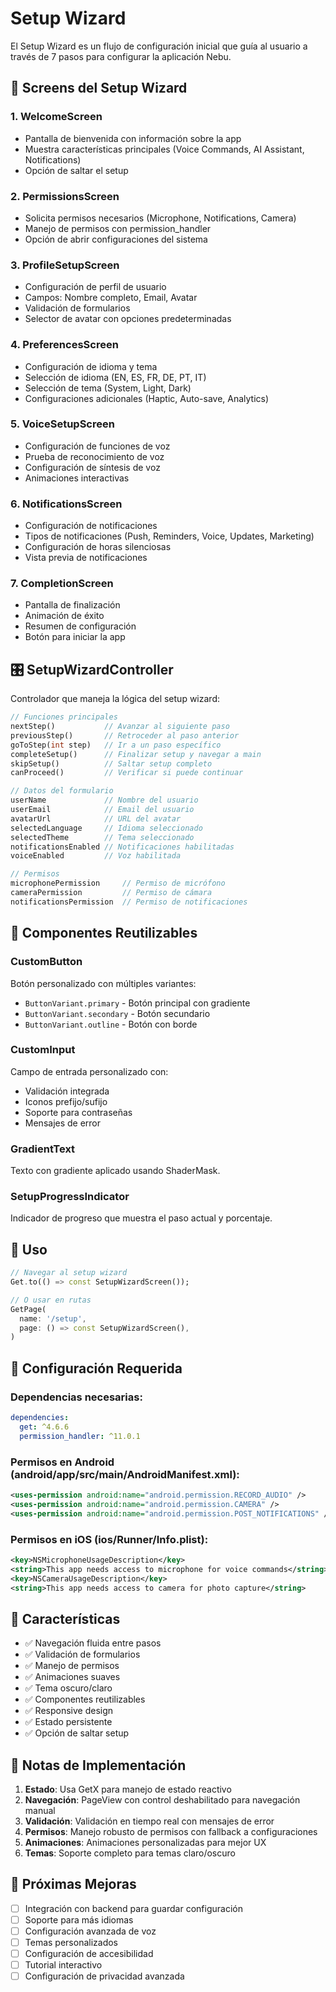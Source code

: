# Setup Wizard

El Setup Wizard es un flujo de configuración inicial que guía al usuario a través de 7 pasos para configurar la aplicación Nebu.

## 📱 Screens del Setup Wizard

### 1. WelcomeScreen
- Pantalla de bienvenida con información sobre la app
- Muestra características principales (Voice Commands, AI Assistant, Notifications)
- Opción de saltar el setup

### 2. PermissionsScreen
- Solicita permisos necesarios (Microphone, Notifications, Camera)
- Manejo de permisos con permission_handler
- Opción de abrir configuraciones del sistema

### 3. ProfileSetupScreen
- Configuración de perfil de usuario
- Campos: Nombre completo, Email, Avatar
- Validación de formularios
- Selector de avatar con opciones predeterminadas

### 4. PreferencesScreen
- Configuración de idioma y tema
- Selección de idioma (EN, ES, FR, DE, PT, IT)
- Selección de tema (System, Light, Dark)
- Configuraciones adicionales (Haptic, Auto-save, Analytics)

### 5. VoiceSetupScreen
- Configuración de funciones de voz
- Prueba de reconocimiento de voz
- Configuración de síntesis de voz
- Animaciones interactivas

### 6. NotificationsScreen
- Configuración de notificaciones
- Tipos de notificaciones (Push, Reminders, Voice, Updates, Marketing)
- Configuración de horas silenciosas
- Vista previa de notificaciones

### 7. CompletionScreen
- Pantalla de finalización
- Animación de éxito
- Resumen de configuración
- Botón para iniciar la app

## 🎛️ SetupWizardController

Controlador que maneja la lógica del setup wizard:

```dart
// Funciones principales
nextStep()           // Avanzar al siguiente paso
previousStep()       // Retroceder al paso anterior
goToStep(int step)   // Ir a un paso específico
completeSetup()      // Finalizar setup y navegar a main
skipSetup()          // Saltar setup completo
canProceed()         // Verificar si puede continuar

// Datos del formulario
userName             // Nombre del usuario
userEmail            // Email del usuario
avatarUrl            // URL del avatar
selectedLanguage     // Idioma seleccionado
selectedTheme        // Tema seleccionado
notificationsEnabled // Notificaciones habilitadas
voiceEnabled         // Voz habilitada

// Permisos
microphonePermission     // Permiso de micrófono
cameraPermission         // Permiso de cámara
notificationsPermission  // Permiso de notificaciones
```

## 🎨 Componentes Reutilizables

### CustomButton
Botón personalizado con múltiples variantes:
- `ButtonVariant.primary` - Botón principal con gradiente
- `ButtonVariant.secondary` - Botón secundario
- `ButtonVariant.outline` - Botón con borde

### CustomInput
Campo de entrada personalizado con:
- Validación integrada
- Iconos prefijo/sufijo
- Soporte para contraseñas
- Mensajes de error

### GradientText
Texto con gradiente aplicado usando ShaderMask.

### SetupProgressIndicator
Indicador de progreso que muestra el paso actual y porcentaje.

## 🚀 Uso

```dart
// Navegar al setup wizard
Get.to(() => const SetupWizardScreen());

// O usar en rutas
GetPage(
  name: '/setup',
  page: () => const SetupWizardScreen(),
)
```

## 🔧 Configuración Requerida

### Dependencias necesarias:
```yaml
dependencies:
  get: ^4.6.6
  permission_handler: ^11.0.1
```

### Permisos en Android (android/app/src/main/AndroidManifest.xml):
```xml
<uses-permission android:name="android.permission.RECORD_AUDIO" />
<uses-permission android:name="android.permission.CAMERA" />
<uses-permission android:name="android.permission.POST_NOTIFICATIONS" />
```

### Permisos en iOS (ios/Runner/Info.plist):
```xml
<key>NSMicrophoneUsageDescription</key>
<string>This app needs access to microphone for voice commands</string>
<key>NSCameraUsageDescription</key>
<string>This app needs access to camera for photo capture</string>
```

## 🎯 Características

- ✅ Navegación fluida entre pasos
- ✅ Validación de formularios
- ✅ Manejo de permisos
- ✅ Animaciones suaves
- ✅ Tema oscuro/claro
- ✅ Componentes reutilizables
- ✅ Responsive design
- ✅ Estado persistente
- ✅ Opción de saltar setup

## 📝 Notas de Implementación

1. **Estado**: Usa GetX para manejo de estado reactivo
2. **Navegación**: PageView con control deshabilitado para navegación manual
3. **Validación**: Validación en tiempo real con mensajes de error
4. **Permisos**: Manejo robusto de permisos con fallback a configuraciones
5. **Animaciones**: Animaciones personalizadas para mejor UX
6. **Temas**: Soporte completo para temas claro/oscuro

## 🔮 Próximas Mejoras

- [ ] Integración con backend para guardar configuración
- [ ] Soporte para más idiomas
- [ ] Configuración avanzada de voz
- [ ] Temas personalizados
- [ ] Configuración de accesibilidad
- [ ] Tutorial interactivo
- [ ] Configuración de privacidad avanzada

